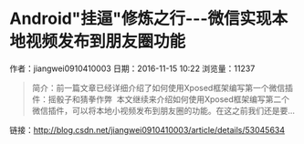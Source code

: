 # Android"挂逼"修炼之行---微信实现本地视频发布到朋友圈功能
作者：jiangwei0910410003
日期：2016-11-15 10:22
浏览量：11237
> 简介：前一篇文章已经详细介绍了如何使用Xposed框架编写第一个微信插件：摇骰子和猜拳作弊  本文继续来介绍如何使用Xposed框架编写第二个微信插件，可以将本地小视频发布到朋友圈的功能。在这之前我们还是要...

 链接：http://blog.csdn.net/jiangwei0910410003/article/details/53045634
